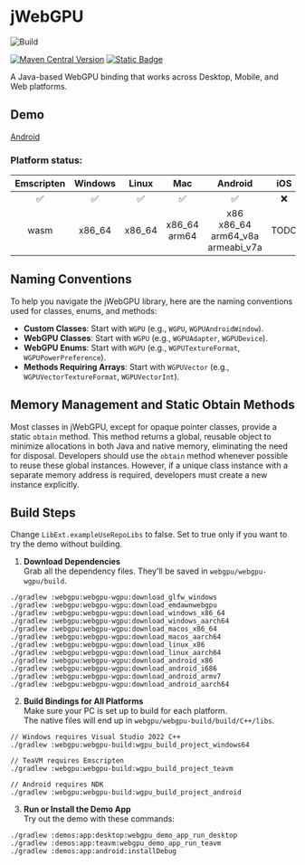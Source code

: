 # jWebGPU

![Build](https://github.com/xpenatan/jWebGPU/actions/workflows/snapshot.yml/badge.svg)

[![Maven Central Version](https://img.shields.io/maven-central/v/com.github.xpenatan.jWebGPU/webgpu-core)](https://central.sonatype.com/namespace/com.github.xpenatan.jWebGPU)
[![Static Badge](https://img.shields.io/badge/snapshot---SNAPSHOT-red)](https://central.sonatype.com/service/rest/repository/browse/maven-snapshots/com/github/xpenatan/jWebGPU/)

A Java-based WebGPU binding that works across Desktop, Mobile, and Web platforms.

## Demo
[Android](https://play.google.com/store/apps/details?id=com.github.xpenatan.webgpu.demo)

### Platform status:

| Emscripten | Windows | Linux |       Mac       |                   Android                   | iOS  |
|:----------:|:-------:|:-----:|:---------------:|:-------------------------------------------:|:----:|
|     ✅      |    ✅    |   ✅   |        ✅        |                      ✅                      |  ❌   |
|    wasm    |   x86_64   |  x86_64  | x86_64<br>arm64 |  x86<br>x86_64<br>arm64_v8a<br>armeabi_v7a  | TODO |


## Naming Conventions
To help you navigate the jWebGPU library, here are the naming conventions used for classes, enums, and methods:

- **Custom Classes**: Start with `WGPU` (e.g., `WGPU`, `WGPUAndroidWindow`).
- **WebGPU Classes**: Start with `WGPU` (e.g., `WGPUAdapter`, `WGPUDevice`).
- **WebGPU Enums**: Start with `WGPU` (e.g., `WGPUTextureFormat`, `WGPUPowerPreference`).
- **Methods Requiring Arrays**: Start with `WGPUVector` (e.g., `WGPUVectorTextureFormat`, `WGPUVectorInt`).

## Memory Management and Static Obtain Methods
Most classes in jWebGPU, except for opaque pointer classes, provide a static `obtain` method. 
This method returns a global, reusable object to minimize allocations in both Java and native memory, eliminating the need for disposal. 
Developers should use the `obtain` method whenever possible to reuse these global instances. However, if a unique class instance with a separate memory address is required, developers must create a new instance explicitly.

## Build Steps

Change `LibExt.exampleUseRepoLibs` to false. Set to true only if you want to try the demo without building.

1) **Download Dependencies**  
   Grab all the dependency files. They'll be saved in `webgpu/webgpu-wgpu/build`.
```
./gradlew :webgpu:webgpu-wgpu:download_glfw_windows
./gradlew :webgpu:webgpu-wgpu:download_emdawnwebgpu
./gradlew :webgpu:webgpu-wgpu:download_windows_x86_64
./gradlew :webgpu:webgpu-wgpu:download_windows_aarch64
./gradlew :webgpu:webgpu-wgpu:download_macos_x86_64
./gradlew :webgpu:webgpu-wgpu:download_macos_aarch64
./gradlew :webgpu:webgpu-wgpu:download_linux_x86
./gradlew :webgpu:webgpu-wgpu:download_linux_aarch64
./gradlew :webgpu:webgpu-wgpu:download_android_x86
./gradlew :webgpu:webgpu-wgpu:download_android_i686
./gradlew :webgpu:webgpu-wgpu:download_android_armv7
./gradlew :webgpu:webgpu-wgpu:download_android_aarch64
```

2) **Build Bindings for All Platforms**  
   Make sure your PC is set up to build for each platform.  
   The native files will end up in `webgpu/webgpu-build/build/C++/libs`.
```
// Windows requires Visual Studio 2022 C++
./gradlew :webgpu:webgpu-build:wgpu_build_project_windows64

// TeaVM requires Emscripten
./gradlew :webgpu:webgpu-build:wgpu_build_project_teavm

// Android requires NDK
./gradlew :webgpu:webgpu-build:wgpu_build_project_android
```

3) **Run or Install the Demo App**  
   Try out the demo with these commands:
```
./gradlew :demos:app:desktop:webgpu_demo_app_run_desktop
./gradlew :demos:app:teavm:webgpu_demo_app_run_teavm
./gradlew :demos:app:android:installDebug
```
